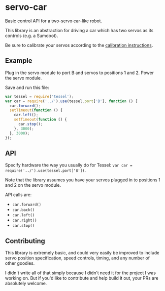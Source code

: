 servo-car
=========

Basic control API for a two-servo car-like robot.

This library is an abstraction for driving a car which has two servos as its controls (e.g. a Sumobot).

Be sure to calibrate your servos according to the [calibration instructions](https://github.com/tessel/servo-pca9685/blob/master/examples/calibrate.js).

## Example

Plug in the servo module to port B and servos to positions 1 and 2.
Power the servo module.

Save and run this file:

```js
var tessel = require('tessel');
var car = require('../').use(tessel.port['B'], function () {
  car.forward();
  setTimeout(function () {
    car.left();
    setTimeout(function () {
      car.stop();
    }, 3000);
  }, 3000);
});
```

## API

Specify hardware the way you usually do for Tessel: `var car = require('../').use(tessel.port['B'])`.

Note that the library assumes you have your servos plugged in to positions 1 and 2 on the servo module.

API calls are:

* `car.forward()`
* `car.back()`
* `car.left()`
* `car.right()`
* `car.stop()`

## Contributing

This library is extremely basic, and could very easily be improved to include servo position specification, speed controls, timing, and any number of other goodies.

I didn't write all of that simply because I didn't need it for the project I was working on. But if you'd like to contribute and help build it out, your PRs are absolutely welcome.
